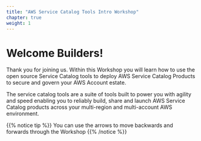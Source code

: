 ```yaml
---
title: "AWS Service Catalog Tools Intro Workshop"
chapter: true
weight: 1
---
```


# Welcome Builders!

Thank you for joining us. Within this Workshop you will learn how to use the open source Service Catalog tools to deploy AWS Service Catalog Products to secure and govern your AWS Account estate.

The service catalog tools are a suite of tools built to power you with agility 
and speed enabling you to reliably build, share and launch AWS Service Catalog 
products across your multi-region and multi-account AWS environment.

{{% notice tip %}}
You can use the arrows to move backwards and forwards through the Workshop
{{% /notice %}}
